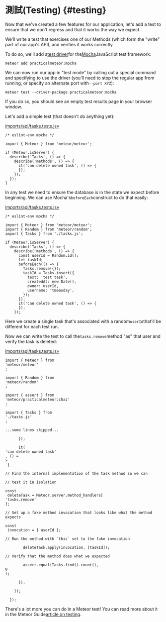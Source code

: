 # 測試\(Testing\) {#testing}

Now that we've created a few features for our application, let's add a test to ensure that we don't regress and that it works the way we expect.

We'll write a test that exercises one of our Methods \(which form the "write" part of our app's API\), and verifies it works correctly.

To do so, we'll add a[test driver](http://guide.meteor.com/testing.html#test-driver)for the[Mocha](https://mochajs.org/)JavaScript test framework:

```
meteor add practicalmeteor:mocha
```

We can now run our app in "test mode" by calling out a special command and specifying to use the driver \(you'll need to stop the regular app from running, or specify an alternate port with`--port XYZ`\):

```
meteor test --driver-package practicalmeteor:mocha
```

If you do so, you should see an empty test results page in your browser window.

Let's add a simple test \(that doesn't do anything yet\):

[imports/api/tasks.tests.js»](https://github.com/meteor/simple-todos/commit/92f2ca1d2865a5fd196879bb0185fd2edf3c619c)

```
/* eslint-env mocha */

import { Meteor } from 'meteor/meteor';

if (Meteor.isServer) {
  describe('Tasks', () => {
    describe('methods', () => {
      it('can delete owned task', () => {
      });
    });
  });
}
```

In any test we need to ensure the database is in the state we expect before beginning. We can use Mocha's`beforeEach`construct to do that easily:

[imports/api/tasks.tests.js»](https://github.com/meteor/simple-todos/commit/cd403a50cacba784de11a7a94e6d55bc884b33fb)

```
/* eslint-env mocha */

import { Meteor } from 'meteor/meteor';
import { Random } from 'meteor/random';
import { Tasks } from './tasks.js';

if (Meteor.isServer) {
  describe('Tasks', () => {
    describe('methods', () => {
      const userId = Random.id();
      let taskId;
      beforeEach(() => {
        Tasks.remove({});
        taskId = Tasks.insert({
          text: 'test task',
          createdAt: new Date(),
          owner: userId,
          username: 'tmeasday',
        });
      });
      it('can delete owned task', () => {
      });
    });
```

Here we create a single task that's associated with a random`userId`that'll be different for each test run.

Now we can write the test to call the`tasks.remove`method "as" that user and verify the task is deleted:

[imports/api/tasks.tests.js»](https://github.com/meteor/simple-todos/commit/9a08b96bae018a4ecb3d23dada624accdb817cb0)

```
import { Meteor } from 
'meteor/meteor'
;
```

```
import { Random } from 
'meteor/random'
;
```

```
import { assert } from 
'meteor/practicalmeteor:chai'
;
```

```
import { Tasks } from 
'./tasks.js'
;
```

```
...some lines skipped...
```

```
      });
```

```
      it(
'can delete owned task'
, () =
>
 {
```

```
// Find the internal implementation of the task method so we can
```

```
// test it in isolation
```

```
const
 deleteTask = Meteor.server.method_handlers[
'tasks.remove'
];
```

```
// Set up a fake method invocation that looks like what the method expects
```

```
const
 invocation = { userId };
```

    // Run the method with `this` set to the fake invocation

```
        deleteTask.apply(invocation, [taskId]);
```

```
// Verify that the method does what we expected
```

```
        assert.equal(Tasks.find().count(), 
0
);
```

```
      });
```

```
    });
```

```
  });
```

There's a lot more you can do in a Meteor test! You can read more about it in the Meteor Guide[article on testing](http://guide.meteor.com/testing.html).

